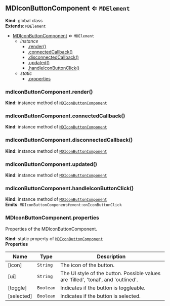 <a name="MDIconButtonComponent"></a>

## MDIconButtonComponent ⇐ <code>MDElement</code>

**Kind**: global class  
**Extends**: <code>MDElement</code>

-   [MDIconButtonComponent](#MDIconButtonComponent) ⇐ <code>MDElement</code>
    -   _instance_
        -   [.render()](#MDIconButtonComponent+render)
        -   [.connectedCallback()](#MDIconButtonComponent+connectedCallback)
        -   [.disconnectedCallback()](#MDIconButtonComponent+disconnectedCallback)
        -   [.updated()](#MDIconButtonComponent+updated)
        -   [.handleIconButtonClick()](#MDIconButtonComponent+handleIconButtonClick)
    -   _static_
        -   [.properties](#MDIconButtonComponent.properties)

<a name="MDIconButtonComponent+render"></a>

### mdIconButtonComponent.render()

**Kind**: instance method of [<code>MDIconButtonComponent</code>](#MDIconButtonComponent)  
<a name="MDIconButtonComponent+connectedCallback"></a>

### mdIconButtonComponent.connectedCallback()

**Kind**: instance method of [<code>MDIconButtonComponent</code>](#MDIconButtonComponent)  
<a name="MDIconButtonComponent+disconnectedCallback"></a>

### mdIconButtonComponent.disconnectedCallback()

**Kind**: instance method of [<code>MDIconButtonComponent</code>](#MDIconButtonComponent)  
<a name="MDIconButtonComponent+updated"></a>

### mdIconButtonComponent.updated()

**Kind**: instance method of [<code>MDIconButtonComponent</code>](#MDIconButtonComponent)  
<a name="MDIconButtonComponent+handleIconButtonClick"></a>

### mdIconButtonComponent.handleIconButtonClick()

**Kind**: instance method of [<code>MDIconButtonComponent</code>](#MDIconButtonComponent)  
**Emits**: <code>MDIconButtonComponent#event:onIconButtonClick</code>  
<a name="MDIconButtonComponent.properties"></a>

### MDIconButtonComponent.properties

Properties of the MDIconButtonComponent.

**Kind**: static property of [<code>MDIconButtonComponent</code>](#MDIconButtonComponent)  
**Properties**

| Name       | Type                 | Description                                                                        |
| ---------- | -------------------- | ---------------------------------------------------------------------------------- |
| [icon]     | <code>String</code>  | The icon of the button.                                                            |
| [ui]       | <code>String</code>  | The UI style of the button. Possible values are 'filled', 'tonal', and 'outlined'. |
| [toggle]   | <code>Boolean</code> | Indicates if the button is toggleable.                                             |
| [selected] | <code>Boolean</code> | Indicates if the button is selected.                                               |
